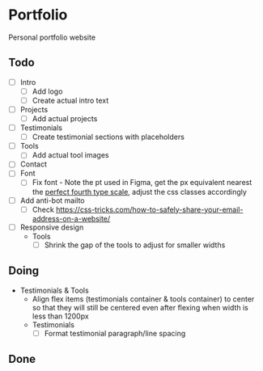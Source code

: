 # Portfolio

Personal portfolio website

## Todo

- [ ] Intro
  - [ ] Add logo
  - [ ] Create actual intro text
- [ ] Projects
  - [ ] Add actual projects
- [ ] Testimonials
  - [ ] Create testimonial sections with placeholders
- [ ] Tools
  - [ ] Add actual tool images
- [ ] Contact
- [ ] Font
  - [ ] Fix font - Note the pt used in Figma, get the px equivalent nearest the [perfect fourth type scale](https://typescale.com/), adjust the css classes accordingly
- [ ] Add anti-bot mailto
  - [ ] Check <https://css-tricks.com/how-to-safely-share-your-email-address-on-a-website/>
- [ ] Responsive design
  - Tools
    - [ ] Shrink the gap of the tools to adjust for smaller widths

## Doing

- Testimonials & Tools
  - Align flex items (testimonials container & tools container) to center so that they will still be centered even after flexing when width is less than 1200px
  - Testimonials
    - [ ] Format testimonial paragraph/line spacing

## Done
